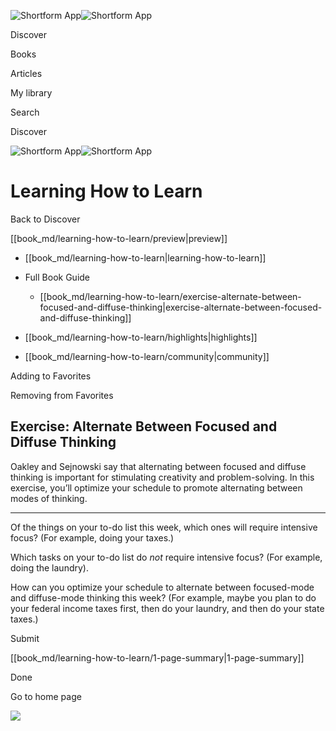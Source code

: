 ![Shortform App](/img/logo.36a2399e.svg)![Shortform App](/img/logo-dark.70c1b072.svg)

Discover

Books

Articles

My library

Search

Discover

![Shortform App](/img/logo.36a2399e.svg)![Shortform App](/img/logo-dark.70c1b072.svg)

# Learning How to Learn

Back to Discover

[[book_md/learning-how-to-learn/preview|preview]]

  * [[book_md/learning-how-to-learn|learning-how-to-learn]]
  * Full Book Guide

    * [[book_md/learning-how-to-learn/exercise-alternate-between-focused-and-diffuse-thinking|exercise-alternate-between-focused-and-diffuse-thinking]]
  * [[book_md/learning-how-to-learn/highlights|highlights]]
  * [[book_md/learning-how-to-learn/community|community]]



Adding to Favorites 

Removing from Favorites 

## Exercise: Alternate Between Focused and Diffuse Thinking

Oakley and Sejnowski say that alternating between focused and diffuse thinking is important for stimulating creativity and problem-solving. In this exercise, you’ll optimize your schedule to promote alternating between modes of thinking.

* * *

Of the things on your to-do list this week, which ones will require intensive focus? (For example, doing your taxes.)

Which tasks on your to-do list do _not_ require intensive focus? (For example, doing the laundry).

How can you optimize your schedule to alternate between focused-mode and diffuse-mode thinking this week? (For example, maybe you plan to do your federal income taxes first, then do your laundry, and then do your state taxes.)

Submit 

[[book_md/learning-how-to-learn/1-page-summary|1-page-summary]]

Done

Go to home page 

![](https://bat.bing.com/action/0?ti=56018282&Ver=2&mid=2ed3edea-a434-461a-b74d-0b3ab88a946a&sid=49fff5b0636c11eeb9c611038afc8668&vid=4a005010636c11ee80c703d4c4a7acd5&vids=0&msclkid=N&pi=0&lg=en-US&sw=800&sh=600&sc=24&nwd=1&tl=Shortform%20%7C%20Book&p=https%3A%2F%2Fwww.shortform.com%2Fapp%2Fbook%2Flearning-how-to-learn%2Fexercise-alternate-between-focused-and-diffuse-thinking&r=&lt=328&evt=pageLoad&sv=1&rn=681393)
